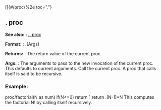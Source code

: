 []{#/proc/%2e toc="."}
## . proc
**See also:**
:   [.. proc](#/proc/%2e%2e)
<!-- -->
**Format:**
:   .(Args)
<!-- -->
**Returns:**
:   The return value of the current proc.
<!-- -->
**Args:**
:   The arguments to pass to the new invocation of the current proc.
    This defaults to current arguments.
Call the current proc. A proc that calls itself is said to be recursive.
### Example:
proc/factorial(N as num) if(N\<=0) return 1 return .(N-1)\*N
This computes the factorial N! by calling itself recursively.
